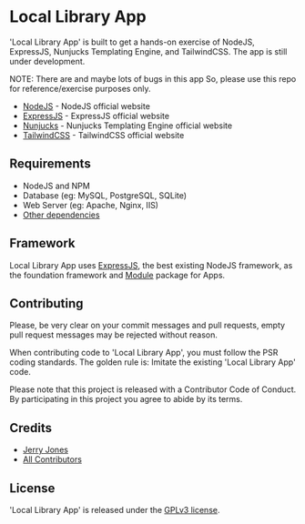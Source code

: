 # Local Library App

'Local Library App' is built to get a hands-on exercise of NodeJS, ExpressJS, Nunjucks Templating Engine, and TailwindCSS. The app is still under development.

NOTE: There are and maybe lots of bugs in this app So, please use this repo for reference/exercise purposes only.

- [NodeJS](https://nodejs.org/) - NodeJS official website
- [ExpressJS](https://expressjs.com/) - ExpressJS official website
- [Nunjucks](https://mozilla.github.io/nunjucks/) - Nunjucks Templating Engine official website
- [TailwindCSS](https://tailwindcss.com/) - TailwindCSS official website

## Requirements

- NodeJS and NPM
- Database (eg: MySQL, PostgreSQL, SQLite)
- Web Server (eg: Apache, Nginx, IIS)
- [Other dependencies](https://www.npmjs.com/package/package)

## Framework

Local Library App uses [ExpressJS](https://expressjs.com/), the best existing NodeJS framework, as the foundation framework and [Module](https://www.npmjs.com/package/package) package for Apps.

## Contributing

Please, be very clear on your commit messages and pull requests, empty pull request messages may be rejected without reason.

When contributing code to 'Local Library App', you must follow the PSR coding standards. The golden rule is: Imitate the existing 'Local Library App' code.

Please note that this project is released with a Contributor Code of Conduct. By participating in this project you agree to abide by its terms.

## Credits

- [Jerry Jones](https://github.com/sirjerryjones)
- [All Contributors](../../contributors)

## License

'Local Library App' is released under the [GPLv3 license](LICENSE.txt).
